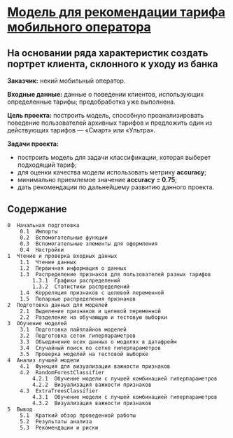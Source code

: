 # [Модель для рекомендации тарифа мобильного оператора](https://github.com/Nanobelka/Yandex_Praktikum/blob/main/mobile_tariff_recomendation/mobile_tariff_recomendation.ipynb)
## На основании ряда характеристик создать портрет клиента, склонного к уходу из банка

**Заказчик:** некий мобильный оператор.

**Входные данные:** данные о поведении клиентов, использующих определенные тарифы; предобработка уже выполнена.

**Цель проекта:** построить модель, способную проанализировать поведение пользователей архивных тарифов и предложить один из действующих тарифов — «Смарт» или «Ультра».

**Задачи проекта:**

- построить модель для задачи классификации, которая выберет подходящий тариф;
- для оценки качества модели использовать метрику **accuracy**;
- минимально приемлемое значение **accuracy = 0.75**;
- дать рекомендации по дальнейшему развитию данного проекта.

## Содержание
        
    0  Начальная подготовка
        0.1  Импорты
        0.2  Вспомогательные функции
        0.3  Вспомогательные элементы для оформления
        0.4  Настройки
    1  Чтение и проверка входных данных
        1.1  Чтение данных
        1.2  Первичная информация о данных
        1.3  Распределение признаков для пользователей разных тарифов
            1.3.1  Графики распределений
            1.3.2  Статистики распределений
        1.4  Корреляция признаков с целевой переменной
        1.5  Попарные распределения признаков
    2  Подготовка данных для моделей
        2.1  Выделение признаков и целевой переменной
        2.2  Разделение на обучающую и тестовую выборки
    3  Обучение моделей
        3.1  Подготовка пайплайнов моделей
        3.2  Подготовка сеток гиперпараметров
        3.3  Объединение всех данных о моделях в датафрейм
        3.4  Случайный поиск по сетке гиперпараметров
        3.5  Проверка моделей на тестовой выборке
    4  Анализ лучшей модели
        4.1  Функция для визуализации важности признаков
        4.2  RandomForestClassifier
            4.2.1  Обучение модели с лучшей комбинацией гиперпараметров
            4.2.2  Визуализация важности признаков
        4.3  ExtraTreesClassifier
            4.3.1  Обучение модели с лучшей комбинацией гиперпараметров
            4.3.2  Визуализация важности признаков
    5  Вывод
        5.1  Краткий обзор проведенной работы
        5.2  Результаты анализа
        5.3  Рекомендации и риски
